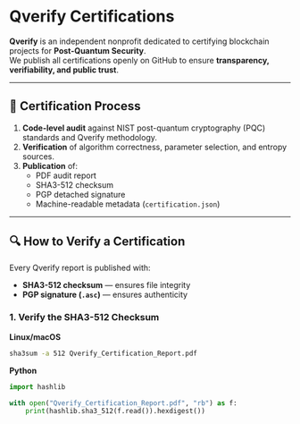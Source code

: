 # Qverify Certifications

**Qverify** is an independent nonprofit dedicated to certifying blockchain projects for **Post-Quantum Security**.  
We publish all certifications openly on GitHub to ensure **transparency, verifiability, and public trust**.

---

## 📜 Certification Process

1. **Code-level audit** against NIST post-quantum cryptography (PQC) standards and Qverify methodology.
2. **Verification** of algorithm correctness, parameter selection, and entropy sources.
3. **Publication** of:
   - PDF audit report
   - SHA3-512 checksum
   - PGP detached signature
   - Machine-readable metadata (`certification.json`)

---

## 🔍 How to Verify a Certification

Every Qverify report is published with:
- **SHA3-512 checksum** — ensures file integrity
- **PGP signature (`.asc`)** — ensures authenticity

### 1. Verify the SHA3-512 Checksum
**Linux/macOS**
```bash
sha3sum -a 512 Qverify_Certification_Report.pdf
```
**Python**
```python
import hashlib

with open("Qverify_Certification_Report.pdf", "rb") as f:
    print(hashlib.sha3_512(f.read()).hexdigest())
